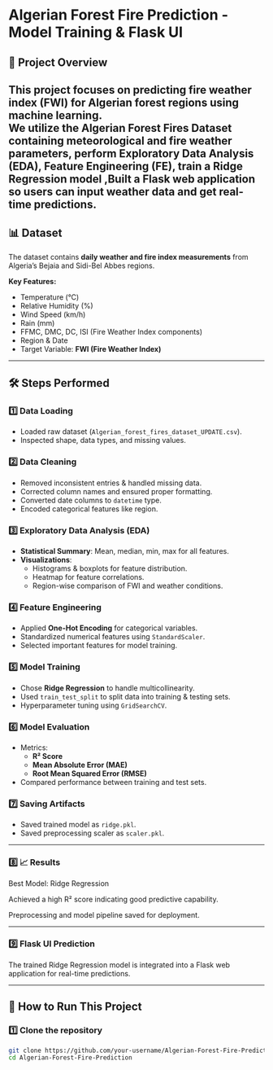 # Algerian Forest Fire Prediction - Model Training & Flask UI

## 📌 Project Overview
This project focuses on **predicting fire weather index (FWI)** for Algerian forest regions using **machine learning**.  
We utilize the **Algerian Forest Fires Dataset** containing meteorological and fire weather parameters, perform **Exploratory Data Analysis (EDA)**, **Feature Engineering (FE)**, train a **Ridge Regression model** ,Built a Flask web application so users can input weather data and get real-time predictions.
---

## 📊 Dataset
The dataset contains **daily weather and fire index measurements** from Algeria’s Bejaia and Sidi-Bel Abbes regions.

**Key Features:**
- Temperature (°C)  
- Relative Humidity (%)  
- Wind Speed (km/h)  
- Rain (mm)  
- FFMC, DMC, DC, ISI (Fire Weather Index components)  
- Region & Date  
- Target Variable: **FWI (Fire Weather Index)**

---

## 🛠 Steps Performed

### 1️⃣ Data Loading
- Loaded raw dataset (`Algerian_forest_fires_dataset_UPDATE.csv`).
- Inspected shape, data types, and missing values.

### 2️⃣ Data Cleaning
- Removed inconsistent entries & handled missing data.
- Corrected column names and ensured proper formatting.
- Converted date columns to `datetime` type.
- Encoded categorical features like region.

### 3️⃣ Exploratory Data Analysis (EDA)
- **Statistical Summary**: Mean, median, min, max for all features.
- **Visualizations**:
  - Histograms & boxplots for feature distribution.
  - Heatmap for feature correlations.
  - Region-wise comparison of FWI and weather conditions.

### 4️⃣ Feature Engineering
- Applied **One-Hot Encoding** for categorical variables.
- Standardized numerical features using `StandardScaler`.
- Selected important features for model training.

### 5️⃣ Model Training
- Chose **Ridge Regression** to handle multicollinearity.
- Used `train_test_split` to split data into training & testing sets.
- Hyperparameter tuning using `GridSearchCV`.

### 6️⃣ Model Evaluation
- Metrics:
  - **R² Score**
  - **Mean Absolute Error (MAE)**
  - **Root Mean Squared Error (RMSE)**
- Compared performance between training and test sets.

### 7️⃣ Saving Artifacts
- Saved trained model as `ridge.pkl`.
- Saved preprocessing scaler as `scaler.pkl`.

---

### 8️⃣ 📈 Results
Best Model: Ridge Regression

Achieved a high R² score indicating good predictive capability.

Preprocessing and model pipeline saved for deployment.

----


### 9️⃣ Flask UI Prediction
The trained Ridge Regression model is integrated into a Flask web application for real-time predictions.

----

## 🚀 How to Run This Project

### 1️⃣ Clone the repository
```bash
git clone https://github.com/your-username/Algerian-Forest-Fire-Prediction.git
cd Algerian-Forest-Fire-Prediction

